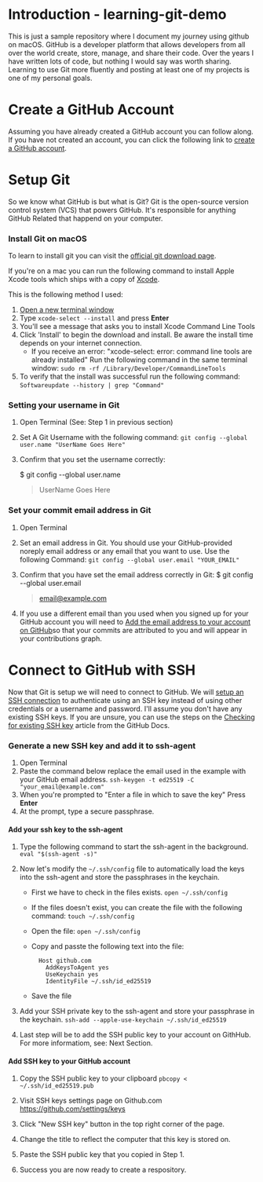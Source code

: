 # Introduction - learning-git-demo 

This is just a sample repository where I document my journey using github on macOS. GitHub is a developer platform that allows developers from all over the world create, store, manage, and share their code. Over the years I have written lots of code, but nothing I would say was worth sharing. Learning to use Git more fluently and posting at least one of my projects is one of my personal goals. 

# Create a GitHub Account

Assuming you have already created a GitHub account you can follow along. If you have not created an account, you can click the following link to [create a GitHub account](https://docs.github.com/en/get-started/start-your-journey/creating-an-account-on-github).

# Setup Git
So we know what GitHub is but what is Git? Git is the open-source version control system (VCS) that powers GitHub. It's responsible for anything GitHub Related that happend on your computer.

### Install Git on macOS

To learn to install git you can visit the [official git download page](https://git-scm.com/download). 

If you're on a mac you can run the following command to install Apple Xcode tools which ships with a copy of [Xcode](https://developer.apple.com/xcode/). 

This is the following method I used:

1. [Open a new terminal window](https://mac.install.guide/terminal/open)
2. Type `xcode-select --install` and press **Enter**
3. You'll see a message that asks you to install Xcode Command Line Tools
4. Click 'Install' to begin the download and install. Be aware the install time depends on your internet connection. 
	- If you receive an error: "xcode-select: error: command line tools are already installed" Run the following command in the same terminal window:
	`sudo rm -rf /Library/Developer/CommandLineTools`
5. To verify that the install was successful run the following command:
`Softwareupdate --history | grep "Command"`
### Setting your username in Git

1. Open Terminal (See: Step 1 in previous section)

2. Set A Git Username with the following command:
`git config --global user.name "UserName Goes Here"`

3. Confirm that you set the username correctly:

    $ git config --global user.name
    > UserName Goes Here

###  Set your commit email address in Git

1. Open Terminal
   
2. Set an email address in Git. You should use your GitHub-provided noreply email address or any email that you want to use. Use the following Command:
   `git config --global user.email "YOUR_EMAIL"`

3. Confirm that you have set the email address correctly in Git:
    $ git config --global user.email
    > email@example.com

4. If you use a different email than you used when you signed up for your GitHub account you will need to [Add the email address to your account on GitHub](https://docs.github.com/en/account-and-profile/setting-up-and-managing-your-personal-account-on-github/managing-email-preferences/adding-an-email-address-to-your-github-account)so that your commits are attributed to you and will appear in your contributions graph. 

# Connect to GitHub with SSH

Now that Git is setup we will need to connect to GitHub. We will [setup an SSH connection](https://docs.github.com/en/authentication/connecting-to-github-with-ssh) to authenticate using an SSH key instead of using other credentials or a username and password. I'll assume you don't have any existing SSH keys. If you are unsure, you can use the steps on the [Checking for existing SSH key](https://docs.github.com/en/authentication/connecting-to-github-with-ssh/checking-for-existing-ssh-keys) article from the GitHub Docs. 

### Generate a new SSH key and add it to ssh-agent

1. Open Terminal
2. Paste the command below replace the email used in the example with your GitHub email address.
   `ssh-keygen -t ed25519 -C "your_email@example.com"`
3. When you're prompted to "Enter a file in which to save the key" Press **Enter**
4. At the prompt, type a secure passphrase.

#### Add your ssh key to the ssh-agent

1. Type the following command to start the ssh-agent in the background.
   `eval "$(ssh-agent -s)"`

2. Now let's modify the `~/.ssh/config` file to automatically load the keys into the ssh-agent and store the passphrases in the keychain.
	- First we have to check in the files exists. 
	  `open ~/.ssh/config`
	- If the files doesn't exist, you can create the file with the following command:
	  `touch ~/.ssh/config`
	- Open the file:
	  `open ~/.ssh/config`
	- Copy and passte the following text into the file:
	
			Host github.com
			  AddKeysToAgent yes
			  UseKeychain yes
			  IdentityFile ~/.ssh/id_ed25519
	
	- Save the file
	
3. Add your SSH private key to the ssh-agent and store your passphrase in the keychain.
`ssh-add --apple-use-keychain ~/.ssh/id_ed25519`

4. Last step will be to add the SSH public key to your account on GithHub. For more informatiom, see: Next Section.

#### Add SSH key to your GitHub account

1. Copy the SSH public key to your clipboard
`pbcopy < ~/.ssh/id_ed25519.pub`

2. Visit SSH keys settings page on Github.com
https://github.com/settings/keys 

3. Click "New SSH key" button in the top right corner of the page.

4. Change the title to reflect the computer that this key is stored on.

5. Paste the SSH public key that you copied in Step 1.

6. Success you are now ready to create a respository.
